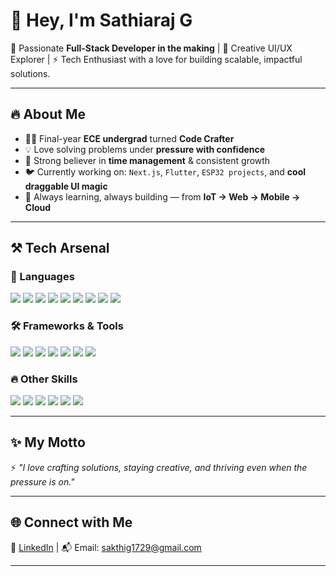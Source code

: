 # 👋 Hey, I'm Sathiaraj G

🚀 Passionate **Full-Stack Developer in the making** | 🎨 Creative UI/UX Explorer | ⚡ Tech Enthusiast with a love for building scalable, impactful solutions.  

---

## 🔥 About Me  
- 🧑‍💻 Final-year **ECE undergrad** turned **Code Crafter**  
- 💡 Love solving problems under **pressure with confidence**  
- 🎯 Strong believer in **time management** & consistent growth  
- 🐦 Currently working on: `Next.js`, `Flutter`, `ESP32 projects`, and **cool draggable UI magic**  
- 🌱 Always learning, always building — from **IoT → Web → Mobile → Cloud**  

---

## ⚒️ Tech Arsenal  

### 🚀 Languages  
<p align="left">
  <img src="https://img.shields.io/badge/C-A8B9CC?style=for-the-badge&logo=c&logoColor=white" />
  <img src="https://img.shields.io/badge/C++-00599C?style=for-the-badge&logo=cplusplus&logoColor=white" />
  <img src="https://img.shields.io/badge/Python-3776AB?style=for-the-badge&logo=python&logoColor=white" />
  <img src="https://img.shields.io/badge/Java-007396?style=for-the-badge&logo=java&logoColor=white" />
  <img src="https://img.shields.io/badge/JavaScript-F7DF1E?style=for-the-badge&logo=javascript&logoColor=black" />
  <img src="https://img.shields.io/badge/SQL-003B57?style=for-the-badge&logo=databricks&logoColor=white" />
  <img src="https://img.shields.io/badge/MongoDB-47A248?style=for-the-badge&logo=mongodb&logoColor=white" />
  <img src="https://img.shields.io/badge/HTML5-E34F26?style=for-the-badge&logo=html5&logoColor=white" />
  <img src="https://img.shields.io/badge/CSS3-1572B6?style=for-the-badge&logo=css3&logoColor=white" />
</p>  

### 🛠️ Frameworks & Tools  
<p align="left">
  <img src="https://img.shields.io/badge/Next.js-000000?style=for-the-badge&logo=nextdotjs&logoColor=white" />
  <img src="https://img.shields.io/badge/React-61DAFB?style=for-the-badge&logo=react&logoColor=black" />
  <img src="https://img.shields.io/badge/Flutter-02569B?style=for-the-badge&logo=flutter&logoColor=white" />
  <img src="https://img.shields.io/badge/Node.js-339933?style=for-the-badge&logo=nodedotjs&logoColor=white" />
  <img src="https://img.shields.io/badge/Express.js-FFFFFF?style=for-the-badge&logo=express&logoColor=000000" />
  <img src="https://img.shields.io/badge/Git-F05032?style=for-the-badge&logo=git&logoColor=white" />
  <img src="https://img.shields.io/badge/GitHub-FFFFFF?style=for-the-badge&logo=github&logoColor=000000" />
</p>  

### 🔥 Other Skills  
<p align="left">
  <img src="https://img.shields.io/badge/UI%2FUX-FF4088?style=for-the-badge&logo=adobecreativecloud&logoColor=white" />
  <img src="https://img.shields.io/badge/Arduino-00979D?style=for-the-badge&logo=arduino&logoColor=white" />
  <img src="https://img.shields.io/badge/ESP32-000000?style=for-the-badge&logo=espressif&logoColor=white" />
  <img src="https://img.shields.io/badge/ESP8266-000000?style=for-the-badge&logo=espressif&logoColor=white" />
  <img src="https://img.shields.io/badge/NodeMCU-00878F?style=for-the-badge&logo=espressif&logoColor=white" />
  <img src="https://img.shields.io/badge/Blynk-2ECC71?style=for-the-badge&logo=blynk&logoColor=white" />
</p>

---

## ✨ My Motto  
⚡ *"I love crafting solutions, staying creative, and thriving even when the pressure is on."*

---

## 🌐 Connect with Me  
🔗 [LinkedIn](https://www.linkedin.com/in/sakthideveloper/) | 📬 Email: sakthig1729@gmail.com 

---
